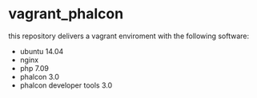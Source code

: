 # vagrant_phalcon

this repository delivers a vagrant enviroment with the following software:
- ubuntu 14.04
- nginx
- php 7.09
- phalcon 3.0
- phalcon developer tools 3.0
